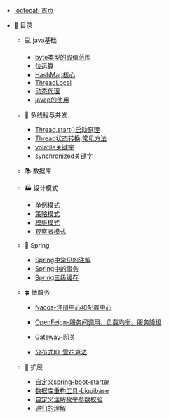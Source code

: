 - [:octocat: 首页](/README)

- :memo: 目录

   - 💻  java基础
       - [byte类型的取值范围](/md/idea-plugin/java/2022-03-12-byte类型的取值范围.md)
       - [位运算](/md/idea-plugin/java/2022-02-12-位运算.md)
       - [HashMap核心](/md/idea-plugin/java/2022-03-12-HashMap.md)
       - [ThreadLocal](/md/idea-plugin/java/2022-03-19-ThreadLocal.md)
       - [动态代理](/md/idea-plugin/java/2022-04-16-动态代理.md)
       - [javap的使用](/md/idea-plugin/java/2022-05-07-javap使用.md)
   - 🔀 多线程与并发
       - [Thread.start()启动原理](/md/idea-plugin/thread/2022-04-19-Thread.start()启动原理.md)
       - [Thread状态转换,常见方法](/md/idea-plugin/thread/2022-04-20-Thread状态转换,常用方法.md)
       - [volatile关键字](/md/idea-plugin/thread/2022-04-15-volatile.md)
       - [synchronized关键字](/md/idea-plugin/thread/2022-05-08-synchronized.md)
       
   - 📚 数据库
   - 🏭 设计模式
       - [单例模式](/md/idea-plugin/design/2022-03-08-单例模式.md)
       - [策略模式](/md/idea-plugin/design/2022-03-08-策略模式.md)
       - [模版模式](/md/idea-plugin/design/2022-03-09-模版模式.md)
       - [观察者模式](/md/idea-plugin/design/2022-03-24-观察者模式.md)
   - 🌿 Spring
       - [Spring中常见的注解]( /md/idea-plugin/spring/2022-03-06-Spring中常见注解.md )
       - [Spring中的事务](/md/idea-plugin/spring/2022-03-06-Spring中事务问题.md)
       - [Spring三级缓存](/md/idea-plugin/spring/2022-04-08-Spring三级缓存.md)
   - 🍀 微服务
     
       - [Nacos-注册中心和配置中心](/md/idea-plugin/cloud/2022-03-25-Nacos.md)
       
       - [OpenFeign-服务间调用、负载均衡、服务降级](/md/idea-plugin/cloud/2022-03-25-OpenFeign.md)
       - [Gateway-网关](/md/idea-plugin/cloud/2022-03-25-Gateway.md)
       
       - [分布式ID-雪花算法](/md/idea-plugin/cloud/2022-03-08-雪花算法.md)
   - 🚌 扩展
       - [自定义spring-boot-starter](/md/idea-plugin/other/2022-03-22-自定义starter.md)
       - [数据库重构工具-Liquibase](/md/idea-plugin/other/2022-04-01-Liquibase.md)
       - [自定义注解枚举参数校验](/md/idea-plugin/other/2022-04-13-自定义注解参数枚举校验.md)
       - [递归的理解](/md/idea-plugin/other/2022-04-14-递归的理解.md)

